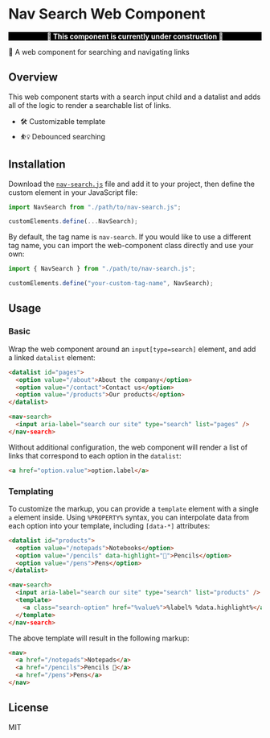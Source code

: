 # Nav Search Web Component

<div style="background:black;color:white;text-align:center">

**🚧 This component is currently under construction 🚧**

</div>

🧭 A web component for searching and navigating links

## Overview

This web component starts with a search input child and a datalist and adds all
of the logic to render a searchable list of links.
- 🛠️ Customizable template
- ⛹️‍♀️ Debounced searching

## Installation

Download the [`nav-search.js`](nav-search.js) file and add it to your project,
then define the custom element in your JavaScript file:

```js
import NavSearch from "./path/to/nav-search.js";

customElements.define(...NavSearch);
```

By default, the tag name is `nav-search`. If you would like to use a different
tag name, you can import the web-component class directly and use your own:

```js
import { NavSearch } from "./path/to/nav-search.js";

customElements.define("your-custom-tag-name", NavSearch);
```

## Usage

### Basic

Wrap the web component around an `input[type=search]` element, and add a linked
`datalist` element:

```html
<datalist id="pages">
  <option value="/about">About the company</option>
  <option value="/contact">Contact us</option>
  <option value="/products">Our products</option>
</datalist>

<nav-search>
  <input aria-label="search our site" type="search" list="pages" />
</nav-search>
```

Without additional configuration, the web component will render a list of links
that correspond to each option in the `datalist`:

```html
<a href="option.value">option.label</a>
```

### Templating

To customize the markup, you can provide a `template` element with a single `a`
element inside. Using `%PROPERTY%` syntax, you can interpolate data from each
option into your template, including `[data-*]` attributes:

```html
<datalist id="products">
  <option value="/notepads">Notebooks</option>
  <option value="/pencils" data-highlight="🌟">Pencils</option>
  <option value="/pens">Pens</option>
</datalist>

<nav-search>
  <input aria-label="search our site" type="search" list="products" />
  <template>
    <a class="search-option" href="%value%">%label% %data.highlight%</a>
  </template>
</nav-search>
```

The above template will result in the following markup:

```html
<nav>
  <a href="/notepads">Notepads</a>
  <a href="/pencils">Pencils 🌟</a>
  <a href="/pens">Pens</a>
</nav>
```

## License

MIT
